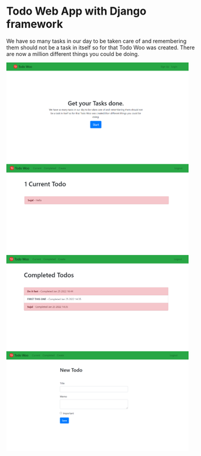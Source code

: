 
# Todo Web App with Django framework


We have so many tasks in our day to be taken care of and remembering them should not be a task in itself so for that Todo Woo was created.
There are now a million different things you could be doing.

<img src="a.png" width="480">
<img src="B.png" width="480">
<img src="c.png" width="480">
<img src="d.png" width="480">